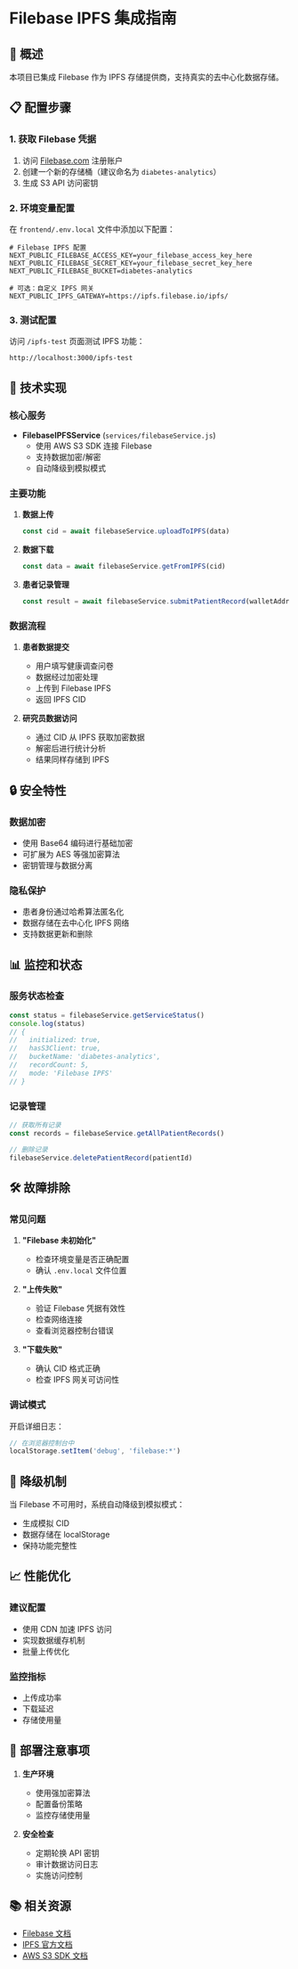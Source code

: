 # Filebase IPFS 集成指南

## 🚀 概述

本项目已集成 Filebase 作为 IPFS 存储提供商，支持真实的去中心化数据存储。

## 📋 配置步骤

### 1. 获取 Filebase 凭据

1. 访问 [Filebase.com](https://filebase.com) 注册账户
2. 创建一个新的存储桶（建议命名为 `diabetes-analytics`）
3. 生成 S3 API 访问密钥

### 2. 环境变量配置

在 `frontend/.env.local` 文件中添加以下配置：

```env
# Filebase IPFS 配置
NEXT_PUBLIC_FILEBASE_ACCESS_KEY=your_filebase_access_key_here
NEXT_PUBLIC_FILEBASE_SECRET_KEY=your_filebase_secret_key_here
NEXT_PUBLIC_FILEBASE_BUCKET=diabetes-analytics

# 可选：自定义 IPFS 网关
NEXT_PUBLIC_IPFS_GATEWAY=https://ipfs.filebase.io/ipfs/
```

### 3. 测试配置

访问 `/ipfs-test` 页面测试 IPFS 功能：

```
http://localhost:3000/ipfs-test
```

## 🔧 技术实现

### 核心服务

- **FilebaseIPFSService** (`services/filebaseService.js`)
  - 使用 AWS S3 SDK 连接 Filebase
  - 支持数据加密/解密
  - 自动降级到模拟模式

### 主要功能

1. **数据上传**
   ```javascript
   const cid = await filebaseService.uploadToIPFS(data)
   ```

2. **数据下载**
   ```javascript
   const data = await filebaseService.getFromIPFS(cid)
   ```

3. **患者记录管理**
   ```javascript
   const result = await filebaseService.submitPatientRecord(walletAddress, surveyData)
   ```

### 数据流程

1. **患者数据提交**
   - 用户填写健康调查问卷
   - 数据经过加密处理
   - 上传到 Filebase IPFS
   - 返回 IPFS CID

2. **研究员数据访问**
   - 通过 CID 从 IPFS 获取加密数据
   - 解密后进行统计分析
   - 结果同样存储到 IPFS

## 🔒 安全特性

### 数据加密
- 使用 Base64 编码进行基础加密
- 可扩展为 AES 等强加密算法
- 密钥管理与数据分离

### 隐私保护
- 患者身份通过哈希算法匿名化
- 数据存储在去中心化 IPFS 网络
- 支持数据更新和删除

## 📊 监控和状态

### 服务状态检查
```javascript
const status = filebaseService.getServiceStatus()
console.log(status)
// {
//   initialized: true,
//   hasS3Client: true,
//   bucketName: 'diabetes-analytics',
//   recordCount: 5,
//   mode: 'Filebase IPFS'
// }
```

### 记录管理
```javascript
// 获取所有记录
const records = filebaseService.getAllPatientRecords()

// 删除记录
filebaseService.deletePatientRecord(patientId)
```

## 🛠 故障排除

### 常见问题

1. **"Filebase 未初始化"**
   - 检查环境变量是否正确配置
   - 确认 `.env.local` 文件位置

2. **"上传失败"**
   - 验证 Filebase 凭据有效性
   - 检查网络连接
   - 查看浏览器控制台错误

3. **"下载失败"**
   - 确认 CID 格式正确
   - 检查 IPFS 网关可访问性

### 调试模式

开启详细日志：
```javascript
// 在浏览器控制台中
localStorage.setItem('debug', 'filebase:*')
```

## 🔄 降级机制

当 Filebase 不可用时，系统自动降级到模拟模式：
- 生成模拟 CID
- 数据存储在 localStorage
- 保持功能完整性

## 📈 性能优化

### 建议配置
- 使用 CDN 加速 IPFS 访问
- 实现数据缓存机制
- 批量上传优化

### 监控指标
- 上传成功率
- 下载延迟
- 存储使用量

## 🚀 部署注意事项

1. **生产环境**
   - 使用强加密算法
   - 配置备份策略
   - 监控存储使用量

2. **安全检查**
   - 定期轮换 API 密钥
   - 审计数据访问日志
   - 实施访问控制

## 📚 相关资源

- [Filebase 文档](https://docs.filebase.com/)
- [IPFS 官方文档](https://docs.ipfs.io/)
- [AWS S3 SDK 文档](https://docs.aws.amazon.com/sdk-for-javascript/)